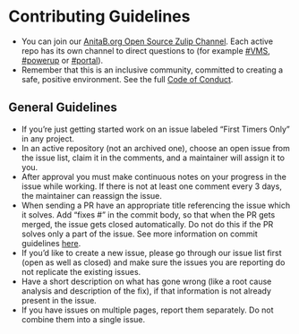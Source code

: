 # Contributing Guidelines
* You can join our [ AnitaB.org Open Source Zulip Channel](https://anitab-org.zulipchat.com/).  Each active repo has its own channel to direct questions to (for example [#VMS](https://anitab-org.zulipchat.com/#narrow/stream/222539-vms), [#powerup](https://anitab-org.zulipchat.com/#narrow/stream/222537-powerup) or [#portal](https://anitab-org.zulipchat.com/#narrow/stream/222540-portal)).  
* Remember that this is an inclusive community, committed to creating a safe, positive environment.  See the full [Code of Conduct](CODE_OF_CONDUCT.md).
## General Guidelines
* If you’re just getting started work on an issue labeled “First Timers Only” in any project.
* In an active repository (not an archived one), choose an open issue from the issue list, claim it in the comments, and a maintainer will assign it to you.  
* After approval you must make continuous notes on your progress in the issue while working.  If there is not at least one comment every 3 days, the maintainer can reassign the issue.
* When sending a PR have an appropriate title referencing the issue which it solves. Add “fixes #<issue-number>” in the commit body, so that when the PR gets merged, the issue gets closed automatically. Do not do this if the PR solves only a part of the issue. See more information on commit guidelines [here](https://udacity.github.io/git-styleguide/).
* If you’d like to create a new issue, please go through our issue list first (open as well as closed) and make sure the issues you are reporting do not replicate the existing issues. 
* Have a short description on what has gone wrong (like a root cause analysis and description of the fix), if that information is not already present in the issue.
* If you have issues on multiple pages, report them separately. Do not combine them into a single issue.

